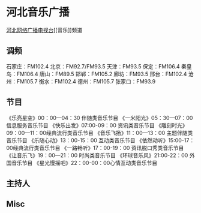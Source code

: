 # 河北音乐广播

[河北网络广播电视台](http://www.hebtv.com/)[[音乐]]频道


## 调频

石家庄：FM102.4
北京：FM92.7/FM93.5
天津：FM93.5
保定：FM106.4
秦皇岛：FM106.4
唐山：FM89.5
邯郸：FM105.2
廊坊：FM93.5
邢台：FM102.4
沧州：FM105.7
衡水：FM102.4
德州：FM105.7
张家口：FM93.9

## 节目

《乐亮星空》00：00—04：30 伴随类音乐节目
《一米阳光》05：30—07：00 信息服务音乐节目
《快乐出发》07:00-09：00 资讯类音乐节目
《雕刻时光》09：00—11：00经典流行类音乐节目
《音乐飞扬》11：00—13：00 主题伴随类音乐节目
《乐随心动》13：00-15：00 互动类音乐节目
《依然动听》15:00-17：00经典流行类音乐节目
《一路畅听》17：00-19：00 资讯脱口秀类音乐节目
《让音乐飞》19：00—21：00 时尚类音乐节目
《环球音乐风》21:00-22：00 外国音乐节目
《星光慢摇吧》22：00-00：00心情互动类音乐节目

## 主持人



## Misc


